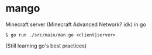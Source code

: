 # mango
Minecraft server (Minecraft Advanced Network? idk) in go


`$ go run ./src/main/man.go <client|server>`

(Still learning go's best practices)